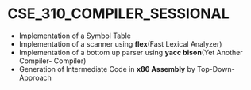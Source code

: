 # CSE_310_COMPILER_SESSIONAL

- Implementation of a Symbol Table
- Implementation of a scanner using **flex**(Fast Lexical Analyzer)
- Implementation of a bottom up parser using **yacc bison**(Yet Another Compiler- Compiler)
- Generation of Intermediate Code in **x86 Assembly** by Top-Down-Approach
